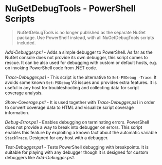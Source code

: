 # NuGetDebugTools - PowerShell Scripts

> NuGetDebugTools is no longer published as the separate NuGet package.
> Use PowerShelf instead, with all NuGetDebugTools scripts included.

*Add-Debugger.ps1* - Adds a simple debugger to PowerShell. As far as the NuGet
console does not provide its own debugger, this script comes to rescue. It can
be also used for debugging with custom or default hosts, e.g. on invoking
PowerShell code from .NET code.

*Trace-Debugger.ps1* - This script is the alternative to `Set-PSDebug -Trace`.
It avoids some known `Set-PSDebug` V3 issues and provides extra features. It is
useful in any host for troubleshooting and collecting data for script coverage
analysis.

*Show-Coverage.ps1* - It is used together with *Trace-Debugger.ps1* in order to
convert coverage data to HTML and visualize script coverage information.

*Debug-Error.ps1* - Enables debugging on terminating errors. PowerShell does
not provide a way to break into debugger on errors. This script enables this
feature by exploiting a known fact about the automatic variable `StackTrace`.
Designed for any host with a debugger.

*Test-Debugger.ps1* - Tests PowerShell debugging with breakpoints. It is
suitable for playing with any debugger though it is designed for custom
debuggers like *Add-Debugger.ps1*.
